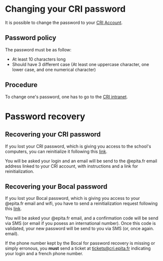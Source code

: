 # Changing your CRI password

It is possible to change the  password to your [CRI Account](accounts.md).

## Password policy

The password must be as follow:

 *  At least 10 characters long
 *  Should have 3 different case (At least one uppercase character, one lower
    case, and one numerical character)

## Procedure

To change one's password, one has to go to the 
[CRI intranet](https://intra.cri.epita.net/accounts/profile/).

# Password recovery

## Recovering your CRI password

If you lost your CRI password, which is giving you access to the school's 
computers, you can reinitialize it following this 
[link](https://intra.cri.epita.fr/accounts/auth/reset/).

You will be asked your login and an email will be send to the @epita.fr email 
address linked to your CRI account, with instructions and a link for
reinitialization.

## Recovering your Bocal password

If you lost your Bocal password, which is giving you access to your @epita.fr 
email and wifi, you have to send a reinitialization request following this 
[link](https://console.bocal.org/#/recover).

You will be asked your @epita.fr email, and a confirmation code will be send 
via SMS (or email if you posess an international number). Once this code is 
validated, your new password will be send to you via SMS (or, once again. 
email).

If the phone number kept by the Bocal for password recovery is missing or 
simply erronous, you **must** send a ticket at 
[tickets@cri.epita.fr](tickets@cri.epita.fr) indicating your login and a french
 phone number.
